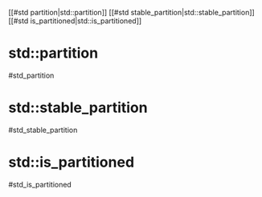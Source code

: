 
[[#std partition|std::partition]]
[[#std stable_partition|std::stable_partition]]
[[#std is_partitioned|std::is_partitioned]]


# std::partition
#std_partition



# std::stable_partition
#std_stable_partition



# std::is_partitioned
#std_is_partitioned









